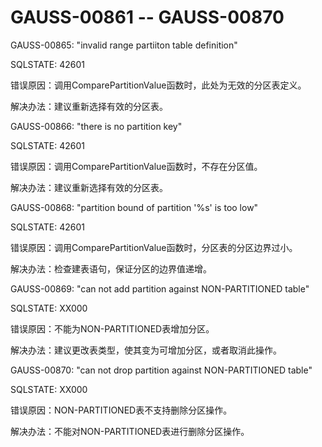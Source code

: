 # GAUSS-00861 -- GAUSS-00870

GAUSS-00865: "invalid range partiiton table definition"

SQLSTATE: 42601

错误原因：调用ComparePartitionValue函数时，此处为无效的分区表定义。

解决办法：建议重新选择有效的分区表。

GAUSS-00866: "there is no partition key"

SQLSTATE: 42601

错误原因：调用ComparePartitionValue函数时，不存在分区值。

解决办法：建议重新选择有效的分区表。

GAUSS-00868: "partition bound of partition '%s' is too low"

SQLSTATE: 42601

错误原因：调用ComparePartitionValue函数时，分区表的分区边界过小。

解决办法：检查建表语句，保证分区的边界值递增。

GAUSS-00869: "can not add partition against NON-PARTITIONED table"

SQLSTATE: XX000

错误原因：不能为NON-PARTITIONED表增加分区。

解决办法：建议更改表类型，使其变为可增加分区，或者取消此操作。

GAUSS-00870: "can not drop partition against NON-PARTITIONED table"

SQLSTATE: XX000

错误原因：NON-PARTITIONED表不支持删除分区操作。

解决办法：不能对NON-PARTITIONED表进行删除分区操作。
